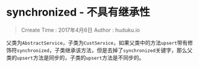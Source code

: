 
# synchronized - 不具有继承性

> Crreate Time : 2017年4月6日  Author : huduku.io

父类为`AbstractService`，子类为`CustService`，如果父类中的方法`upsert`带有修饰符`synchronized`，子类继承该方法，但是去掉了`synchronized`关键字，那么父类的`upsert`方法是同步的，子类的`upsert`方法是不同步的。
